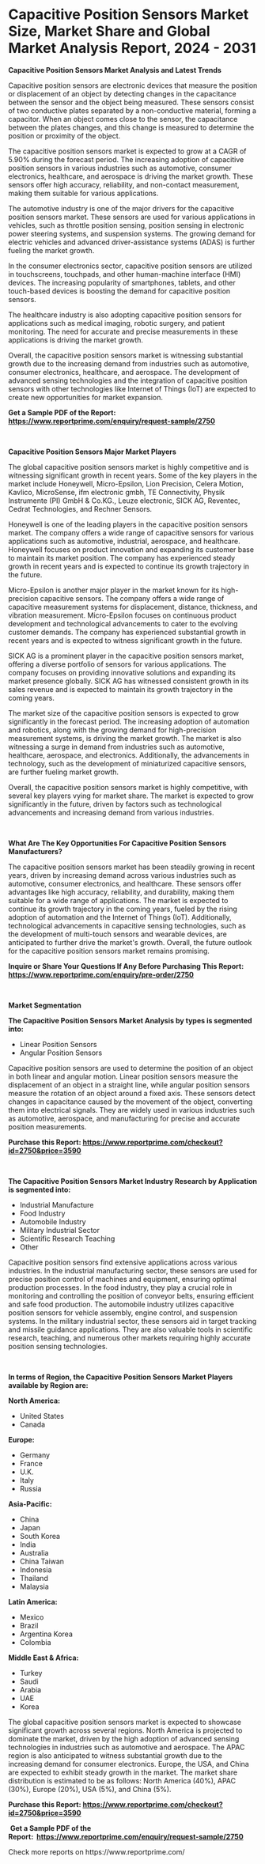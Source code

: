 <p><h1>Capacitive Position Sensors Market Size, Market Share and Global Market Analysis Report, 2024 - 2031</h1></p><p><strong>Capacitive Position Sensors Market Analysis and Latest Trends</strong></p>
<p><p>Capacitive position sensors are electronic devices that measure the position or displacement of an object by detecting changes in the capacitance between the sensor and the object being measured. These sensors consist of two conductive plates separated by a non-conductive material, forming a capacitor. When an object comes close to the sensor, the capacitance between the plates changes, and this change is measured to determine the position or proximity of the object.</p><p>The capacitive position sensors market is expected to grow at a CAGR of 5.90% during the forecast period. The increasing adoption of capacitive position sensors in various industries such as automotive, consumer electronics, healthcare, and aerospace is driving the market growth. These sensors offer high accuracy, reliability, and non-contact measurement, making them suitable for various applications.</p><p>The automotive industry is one of the major drivers for the capacitive position sensors market. These sensors are used for various applications in vehicles, such as throttle position sensing, position sensing in electronic power steering systems, and suspension systems. The growing demand for electric vehicles and advanced driver-assistance systems (ADAS) is further fueling the market growth.</p><p>In the consumer electronics sector, capacitive position sensors are utilized in touchscreens, touchpads, and other human-machine interface (HMI) devices. The increasing popularity of smartphones, tablets, and other touch-based devices is boosting the demand for capacitive position sensors.</p><p>The healthcare industry is also adopting capacitive position sensors for applications such as medical imaging, robotic surgery, and patient monitoring. The need for accurate and precise measurements in these applications is driving the market growth.</p><p>Overall, the capacitive position sensors market is witnessing substantial growth due to the increasing demand from industries such as automotive, consumer electronics, healthcare, and aerospace. The development of advanced sensing technologies and the integration of capacitive position sensors with other technologies like Internet of Things (IoT) are expected to create new opportunities for market expansion.</p></p>
<p><strong>Get a Sample PDF of the Report:&nbsp; <a href="https://www.reportprime.com/enquiry/request-sample/2750">https://www.reportprime.com/enquiry/request-sample/2750</a></strong></p>
<p>&nbsp;</p>
<p><strong>Capacitive Position Sensors Major Market Players</strong></p>
<p><p>The global capacitive position sensors market is highly competitive and is witnessing significant growth in recent years. Some of the key players in the market include Honeywell, Micro-Epsilon, Lion Precision, Celera Motion, Kavlico, MicroSense, ifm electronic gmbh, TE Connectivity, Physik Instrumente (PI) GmbH & Co.KG., Leuze electronic, SICK AG, Reventec, Cedrat Technologies, and Rechner Sensors. </p><p>Honeywell is one of the leading players in the capacitive position sensors market. The company offers a wide range of capacitive sensors for various applications such as automotive, industrial, aerospace, and healthcare. Honeywell focuses on product innovation and expanding its customer base to maintain its market position. The company has experienced steady growth in recent years and is expected to continue its growth trajectory in the future.</p><p>Micro-Epsilon is another major player in the market known for its high-precision capacitive sensors. The company offers a wide range of capacitive measurement systems for displacement, distance, thickness, and vibration measurement. Micro-Epsilon focuses on continuous product development and technological advancements to cater to the evolving customer demands. The company has experienced substantial growth in recent years and is expected to witness significant growth in the future.</p><p>SICK AG is a prominent player in the capacitive position sensors market, offering a diverse portfolio of sensors for various applications. The company focuses on providing innovative solutions and expanding its market presence globally. SICK AG has witnessed consistent growth in its sales revenue and is expected to maintain its growth trajectory in the coming years.</p><p>The market size of the capacitive position sensors is expected to grow significantly in the forecast period. The increasing adoption of automation and robotics, along with the growing demand for high-precision measurement systems, is driving the market growth. The market is also witnessing a surge in demand from industries such as automotive, healthcare, aerospace, and electronics. Additionally, the advancements in technology, such as the development of miniaturized capacitive sensors, are further fueling market growth.</p><p>Overall, the capacitive position sensors market is highly competitive, with several key players vying for market share. The market is expected to grow significantly in the future, driven by factors such as technological advancements and increasing demand from various industries.</p></p>
<p>&nbsp;</p>
<p><strong>What Are The Key Opportunities For Capacitive Position Sensors Manufacturers?</strong></p>
<p><p>The capacitive position sensors market has been steadily growing in recent years, driven by increasing demand across various industries such as automotive, consumer electronics, and healthcare. These sensors offer advantages like high accuracy, reliability, and durability, making them suitable for a wide range of applications. The market is expected to continue its growth trajectory in the coming years, fueled by the rising adoption of automation and the Internet of Things (IoT). Additionally, technological advancements in capacitive sensing technologies, such as the development of multi-touch sensors and wearable devices, are anticipated to further drive the market's growth. Overall, the future outlook for the capacitive position sensors market remains promising.</p></p>
<p><strong>Inquire or Share Your Questions If Any Before Purchasing This Report: <a href="https://www.reportprime.com/enquiry/pre-order/2750">https://www.reportprime.com/enquiry/pre-order/2750</a></strong></p>
<p>&nbsp;</p>
<p><strong>Market Segmentation</strong></p>
<p><strong>The Capacitive Position Sensors Market Analysis by types is segmented into:</strong></p>
<p><ul><li>Linear Position Sensors</li><li>Angular Position Sensors</li></ul></p>
<p><p>Capacitive position sensors are used to determine the position of an object in both linear and angular motion. Linear position sensors measure the displacement of an object in a straight line, while angular position sensors measure the rotation of an object around a fixed axis. These sensors detect changes in capacitance caused by the movement of the object, converting them into electrical signals. They are widely used in various industries such as automotive, aerospace, and manufacturing for precise and accurate position measurements.</p></p>
<p><strong>Purchase this Report:&nbsp;<a href="https://www.reportprime.com/checkout?id=2750&price=3590">https://www.reportprime.com/checkout?id=2750&price=3590</a></strong></p>
<p>&nbsp;</p>
<p><strong>The Capacitive Position Sensors Market Industry Research by Application is segmented into:</strong></p>
<p><ul><li>Industrial Manufacture</li><li>Food Industry</li><li>Automobile Industry</li><li>Military Industrial Sector</li><li>Scientific Research Teaching</li><li>Other</li></ul></p>
<p><p>Capacitive position sensors find extensive applications across various industries. In the industrial manufacturing sector, these sensors are used for precise position control of machines and equipment, ensuring optimal production processes. In the food industry, they play a crucial role in monitoring and controlling the position of conveyor belts, ensuring efficient and safe food production. The automobile industry utilizes capacitive position sensors for vehicle assembly, engine control, and suspension systems. In the military industrial sector, these sensors aid in target tracking and missile guidance applications. They are also valuable tools in scientific research, teaching, and numerous other markets requiring highly accurate position sensing technologies.</p></p>
<p>&nbsp;</p>
<p><strong>In terms of Region, the Capacitive Position Sensors Market Players available by Region are:</strong></p>
<p>
    <p> <strong> North America: </strong>
        <ul>
            <li>United States</li>
            <li>Canada</li>
        </ul>
        </p> 
    <p> <strong> Europe: </strong>
        <ul>
            <li>Germany</li>
            <li>France</li>
            <li>U.K.</li>
            <li>Italy</li>
            <li>Russia</li>
        </ul>
        </p> 
    <p> <strong> Asia-Pacific: </strong>
        <ul>
            <li>China</li>
            <li>Japan</li>
            <li>South Korea</li>
            <li>India</li>
            <li>Australia</li>
            <li>China Taiwan</li>
            <li>Indonesia</li>
            <li>Thailand</li>
            <li>Malaysia</li>
        </ul>
        </p> 
    <p> <strong> Latin America: </strong>
        <ul>
            <li>Mexico</li>
            <li>Brazil</li>
            <li>Argentina Korea</li>
            <li>Colombia</li>
        </ul>
        </p> 
    <p> <strong> Middle East & Africa: </strong>
        <ul>
            <li>Turkey</li>
            <li>Saudi</li>
            <li>Arabia</li>
            <li>UAE</li>
            <li>Korea</li>
        </ul>
    </p>
    </p>
<p><p>The global capacitive position sensors market is expected to showcase significant growth across several regions. North America is projected to dominate the market, driven by the high adoption of advanced sensing technologies in industries such as automotive and aerospace. The APAC region is also anticipated to witness substantial growth due to the increasing demand for consumer electronics. Europe, the USA, and China are expected to exhibit steady growth in the market. The market share distribution is estimated to be as follows: North America (40%), APAC (30%), Europe (20%), USA (5%), and China (5%).</p></p>
<p><strong>Purchase this Report: <a href="https://www.reportprime.com/checkout?id=2750&price=3590">https://www.reportprime.com/checkout?id=2750&price=3590</a></strong></p>
<p>&nbsp;<strong>Get a Sample PDF of the Report:&nbsp;&nbsp;<a href="https://www.reportprime.com/enquiry/request-sample/2750">https://www.reportprime.com/enquiry/request-sample/2750</a></strong></p>
<p><strong></strong></p>
<p>Check more reports on https://www.reportprime.com/</p>
